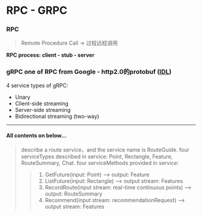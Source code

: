 # RPC - GRPC

### RPC

>Remote Procedure Call  -> 过程远程调用

**RPC process: client - stub - server**

### gRPC one of RPC from Google - http2.0的protobuf ([IDL](https://en.wikipedia.org/wiki/IDL_(programming_language)))


4 service types of gRPC:
- Unary
- Client-side streaming
- Server-side streaming
- Bidirectional streaming (two-way)

---

#### All contents on below...
>describe a route service，and the service name is RouteGuide.
four serviceTypes described in service: Point, Rectangle, Feature, RouteSummary, Chat.
four serviceMethods provided in service:
>>1. GetFuture(input: Point) --> output: Feature
>>2. ListFuture(input: Rectangle) --> output stream: Features
>>3. RecordRoute(input stream: real-time continuous points) --> output: RouteSummary
>>4. Recommend(input stream: recommendationRequest) --> output stream: Features



